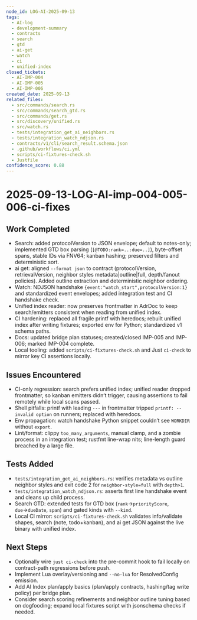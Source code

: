 ```yaml
---
node_id: LOG-AI-2025-09-13
tags:
  - AI-log
  - development-summary
  - contracts
  - search
  - gtd
  - ai-get
  - watch
  - ci
  - unified-index
closed_tickets:
  - AI-IMP-004
  - AI-IMP-005
  - AI-IMP-006
created_date: 2025-09-13
related_files:
  - src/commands/search.rs
  - src/commands/search_gtd.rs
  - src/commands/get.rs
  - src/discovery/unified.rs
  - src/watch.rs
  - tests/integration_get_ai_neighbors.rs
  - tests/integration_watch_ndjson.rs
  - contracts/v1/cli/search_result.schema.json
  - .github/workflows/ci.yml
  - scripts/ci-fixtures-check.sh
  - Justfile
confidence_score: 0.88
---
```


# 2025-09-13-LOG-AI-imp-004-005-006-ci-fixes

## Work Completed
- Search: added protocolVersion to JSON envelope; default to notes-only; implemented GTD box parsing (`[@TODO:rank=..:due=..]`), byte-offset spans, stable IDs via FNV64; kanban hashing; preserved filters and deterministic sort.
- ai get: aligned `--format json` to contract (protocolVersion, retrievalVersion, neighbor styles metadata|outline|full, depth/fanout policies). Added outline extraction and deterministic neighbor ordering.
- Watch: NDJSON handshake `{event:"watch_start",protocolVersion:1}` and standardized event envelopes; added integration test and CI handshake check.
- Unified index reader: now preserves frontmatter in AdrDoc to keep search/emitters consistent when reading from unified index.
- CI hardening: replaced all fragile printf with heredocs; rebuilt unified index after writing fixtures; exported env for Python; standardized v1 schema paths.
- Docs: updated bridge plan statuses; created/closed IMP-005 and IMP-006; marked IMP-004 complete.
- Local tooling: added `scripts/ci-fixtures-check.sh` and Just `ci-check` to mirror key CI assertions locally.

## Issues Encountered
- CI-only regression: search prefers unified index; unified reader dropped frontmatter, so kanban emitters didn’t trigger, causing assertions to fail remotely while local scans passed.
- Shell pitfalls: printf with leading `---` in frontmatter tripped `printf: -- invalid option` on runners; replaced with heredocs.
- Env propagation: watch handshake Python snippet couldn’t see `WORKDIR` without `export`.
- Lint/format: clippy `too_many_arguments`, manual clamp, and a zombie process in an integration test; rustfmt line-wrap nits; line-length guard breached by a large file.

## Tests Added
- `tests/integration_get_ai_neighbors.rs`: verifies metadata vs outline neighbor styles and exit code 2 for `neighbor-style=full` with `depth>1`.
- `tests/integration_watch_ndjson.rs`: asserts first line handshake event and cleans up child process.
- Search GTD: extended tests for GTD box (`rank`→`priorityScore`, `due`→`dueDate`, `span`) and gated kinds with `--kind`.
- Local CI mirror: `scripts/ci-fixtures-check.sh` validates info/validate shapes, search (note, todo+kanban), and ai get JSON against the live binary with unified index.

## Next Steps
- Optionally wire `just ci-check` into the pre-commit hook to fail locally on contract-path regressions before push.
- Implement Lua overlay/versioning and `--no-lua` for ResolvedConfig emission.
- Add AI Index plan/apply basics (plan/apply contracts, hashing/tag write policy) per bridge plan.
- Consider search scoring refinements and neighbor outline tuning based on dogfooding; expand local fixtures script with jsonschema checks if needed.

